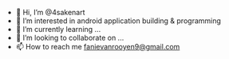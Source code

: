 - 👋 Hi, I’m @4sakenart
- 👀 I’m interested in android application building & programming
- 🌱 I’m currently learning ...
- 💞️ I’m looking to collaborate on ...
- 📫 How to reach me fanievanrooyen9@gmail.com

<!---
4sakenart/4sakenart is a ✨ special ✨ repository because its `README.md` (this file) appears on your GitHub profile.
You can click the Preview link to take a look at your changes.
--->
